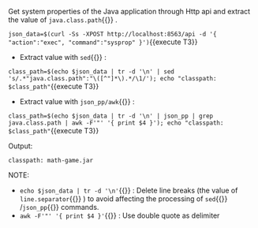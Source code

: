 Get system properties of the Java application through Http api and
extract the value of `java.class.path`{{}} .

`json_data=$(curl -Ss -XPOST http://localhost:8563/api -d '{ "action":"exec", "command":"sysprop" }')`{{execute T3}}

- Extract value with `sed`{{}} :

`class_path=$(echo $json_data | tr -d '\n' | sed 's/.*"java.class.path":"\([^"]*\).*/\1/'); echo "classpath: $class_path"`{{execute T3}}

- Extract value with `json_pp/awk`{{}} :

`class_path=$(echo $json_data | tr -d '\n' | json_pp | grep java.class.path | awk -F'"' '{ print $4 }'); echo "classpath: $class_path"`{{execute T3}}

Output:

```
classpath: math-game.jar
```

NOTE:

- `echo $json_data | tr -d '\n'`{{}} : Delete line breaks (the value of
  `line.separator`{{}} ) to avoid affecting the processing of `sed`{{}} /`json_pp`{{}}
  commands.
- `awk -F'"' '{ print $4 }'`{{}} : Use double quote as delimiter
